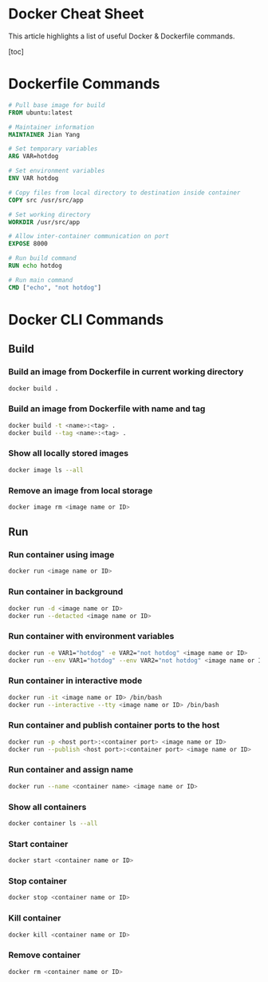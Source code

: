 # Docker Cheat Sheet

This article highlights a list of useful Docker & Dockerfile commands.

[toc]

# Dockerfile Commands

```Dockerfile
# Pull base image for build
FROM ubuntu:latest

# Maintainer information
MAINTAINER Jian Yang

# Set temporary variables
ARG VAR=hotdog

# Set environment variables
ENV VAR hotdog

# Copy files from local directory to destination inside container
COPY src /usr/src/app

# Set working directory
WORKDIR /usr/src/app

# Allow inter-container communication on port
EXPOSE 8000

# Run build command
RUN echo hotdog

# Run main command
CMD ["echo", "not hotdog"]
```

# Docker CLI Commands

## Build

### Build an image from Dockerfile in current working directory

```bash
docker build .
```

### Build an image from Dockerfile with name and tag

```bash
docker build -t <name>:<tag> .
docker build --tag <name>:<tag> .
```

### Show all locally stored images

```bash
docker image ls --all
```

### Remove an image from local storage

```bash
docker image rm <image name or ID>
```

## Run

### Run container using image

```bash
docker run <image name or ID>
```

### Run container in background

```bash
docker run -d <image name or ID>
docker run --detacted <image name or ID>
```

### Run container with environment variables

```bash
docker run -e VAR1="hotdog" -e VAR2="not hotdog" <image name or ID>
docker run --env VAR1="hotdog" --env VAR2="not hotdog" <image name or ID>
```

### Run container in interactive mode

```bash
docker run -it <image name or ID> /bin/bash
docker run --interactive --tty <image name or ID> /bin/bash
```

### Run container and publish container ports to the host

```bash
docker run -p <host port>:<container port> <image name or ID>
docker run --publish <host port>:<container port> <image name or ID>
```

### Run container and assign name

```bash
docker run --name <container name> <image name or ID>
```

### Show all containers

```bash
docker container ls --all
```

### Start container

```bash
docker start <container name or ID>
```

### Stop container

```bash
docker stop <container name or ID>
```

### Kill container

```bash
docker kill <container name or ID>
```

### Remove container

```bash
docker rm <container name or ID>
```
